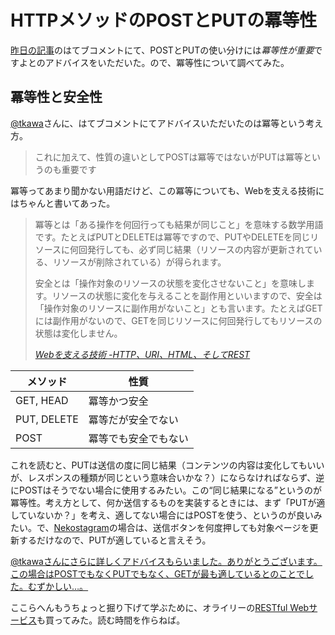 # HTTPメソッドのPOSTとPUTの冪等性

[昨日の記事](/2011/03/24/http-method-post-put)のはてブコメントにて、POSTとPUTの使い分けには*冪等性が重要*ですよとのアドバイスをいただいた。ので、冪等性について調べてみた。

<!-- READMORE -->

## 冪等性と安全性

[@tkawa](http://twitter.com/#!/tkawa)さんに、はてブコメントにてアドバイスいただいたのは冪等という考え方。

> これに加えて、性質の違いとしてPOSTは冪等ではないがPUTは冪等というのも重要です

冪等ってあまり聞かない用語だけど、この冪等についても、Webを支える技術にはちゃんと書いてあった。　

> 冪等とは「ある操作を何回行っても結果が同じこと」を意味する数学用語です。たとえばPUTとDELETEは冪等ですので、PUTやDELETEを同じリソースに何回発行しても、必ず同じ結果（リソースの内容が更新されている、リソースが削除されている）が得られます。
>
> 安全とは「操作対象のリソースの状態を変化させないこと」を意味します。リソースの状態に変化を与えることを副作用といいますので、安全は「操作対象のリソースに副作用がないこと」とも言います。たとえばGETには副作用がないので、GETを同じリソースに何回発行してもリソースの状態は変化しません。
>
> <cite>[Webを支える技術 -HTTP、URI、HTML、そしてREST](http://www.amazon.co.jp/dp/4774142042/ruedap-22)</cite>

|メソッド|性質|
|-|-|
|GET, HEAD|冪等かつ安全|
|PUT, DELETE|冪等だが安全でない|
|POST|冪等でも安全でもない|

これを読むと、PUTは送信の度に同じ結果（コンテンツの内容は変化してもいいが、レスポンスの種類が同じという意味合いかな？）にならなければならず、逆にPOSTはそうでない場合に使用するみたい。この“同じ結果になる”というのが冪等性。考え方として、何か送信するものを実装するときには、まず「PUTが適していないか？」を考え、適してない場合にはPOSTを使う、というのが良いみたい。で、[Nekostagram](http://nekostagram.heroku.com/)の場合は、送信ボタンを何度押しても対象ページを更新するだけなので、PUTが適していると言えそう。

<ins>@tkawaさんにさらに詳しくアドバイスもらいました。ありがとうございます。この場合はPOSTでもなくPUTでもなく、GETが最も適しているとのことでした。むずかしい…。</ins>

ここらへんもうちょっと掘り下げて学ぶために、オライリーの[RESTful Webサービス](http://www.amazon.co.jp/dp/4873113539/ruedap-22)も買ってみた。読む時間を作らねば。

